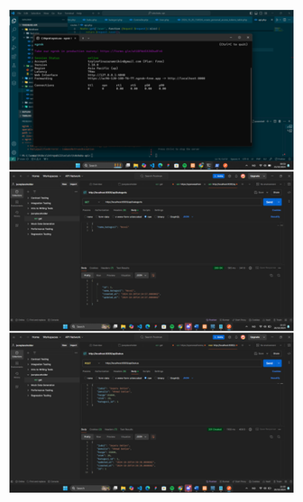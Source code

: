 ![alt text](<Cuplikan layar 2024-10-21 095912.png>)
![alt text](<Cuplikan layar 2024-10-20 211515.png>)
![alt text](<Cuplikan layar 2024-10-20 213048.png>)